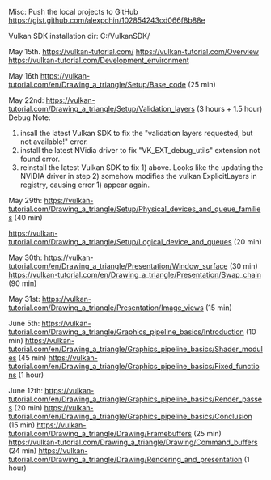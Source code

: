 Misc:
Push the local projects to GitHub
https://gist.github.com/alexpchin/102854243cd066f8b88e

Vulkan SDK installation dir:
C:/VulkanSDK/

May 15th.
https://vulkan-tutorial.com/
https://vulkan-tutorial.com/Overview
https://vulkan-tutorial.com/Development_environment

May 16th
https://vulkan-tutorial.com/en/Drawing_a_triangle/Setup/Base_code (25 min)

May 22nd:
https://vulkan-tutorial.com/Drawing_a_triangle/Setup/Validation_layers (3 hours + 1.5 hour)
Debug Note: 
1) insall the latest Vulkan SDK to fix the "validation layers requested, but not available!" error.
2) install the latest NVidia driver to fix "VK_EXT_debug_utils" extension not found error.
3) reinstall the latest Vulkan SDK to fix 1) above. Looks like the updating the NVIDIA driver in step 2) somehow modifies the vulkan ExplicitLayers in registry, causing error 1) appear again.

May 29th:
https://vulkan-tutorial.com/Drawing_a_triangle/Setup/Physical_devices_and_queue_families (40 min)

https://vulkan-tutorial.com/Drawing_a_triangle/Setup/Logical_device_and_queues (20 min)

May 30th:
https://vulkan-tutorial.com/en/Drawing_a_triangle/Presentation/Window_surface (30 min)
https://vulkan-tutorial.com/en/Drawing_a_triangle/Presentation/Swap_chain (90 min)

May 31st:
https://vulkan-tutorial.com/Drawing_a_triangle/Presentation/Image_views (15 min)

June 5th:
https://vulkan-tutorial.com/Drawing_a_triangle/Graphics_pipeline_basics/Introduction (10 min)
https://vulkan-tutorial.com/en/Drawing_a_triangle/Graphics_pipeline_basics/Shader_modules (45 min)
https://vulkan-tutorial.com/en/Drawing_a_triangle/Graphics_pipeline_basics/Fixed_functions (1 hour)

June 12th:
https://vulkan-tutorial.com/en/Drawing_a_triangle/Graphics_pipeline_basics/Render_passes (20 min)
https://vulkan-tutorial.com/en/Drawing_a_triangle/Graphics_pipeline_basics/Conclusion (15 min)
https://vulkan-tutorial.com/Drawing_a_triangle/Drawing/Framebuffers (25 min)
https://vulkan-tutorial.com/Drawing_a_triangle/Drawing/Command_buffers (24 min)
https://vulkan-tutorial.com/Drawing_a_triangle/Drawing/Rendering_and_presentation (1 hour)